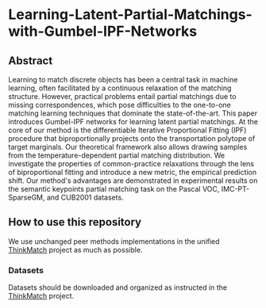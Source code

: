 # Learning-Latent-Partial-Matchings-with-Gumbel-IPF-Networks


## Abstract 
Learning to match discrete objects has been a central task in machine learning, often facilitated by a
continuous relaxation of the matching structure.
However, practical problems entail partial matchings due to missing correspondences, which pose difficulties to the one-to-one matching learning techniques that dominate the state-of-the-art. 
This paper introduces Gumbel-IPF networks for learning latent partial matchings. 
At the core of our method is the differentiable Iterative Proportional Fitting (IPF) procedure that biproportionally projects onto the transportation polytope of target marginals. 
Our theoretical framework also allows drawing samples from the temperature-dependent partial matching distribution. 
We investigate the properties of common-practice
relaxations through the lens of biproportional fitting and introduce a new metric, the empirical
prediction shift. Our method's advantages are demonstrated in experimental results on the semantic keypoints partial matching task on the Pascal VOC, IMC-PT-SparseGM, and CUB2001 datasets.

## How to use this repository 
We use unchanged peer methods implementations in the unified [ThinkMatch](https://github.com/Thinklab-SJTU/ThinkMatch) project as much as possible. 

### Datasets 
Datasets should be downloaded and organized as instructed in the [ThinkMatch](https://github.com/Thinklab-SJTU/ThinkMatch) project. 


